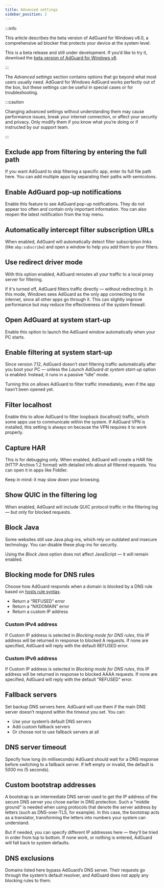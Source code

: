```yaml
---
title: Advanced settings
sidebar_position: 2
---
```


:::info

This article describes the beta version of AdGuard for Windows v8.0, a comprehensive ad blocker that protects your device at the system level.

This is a beta release and still under development. If you’d like to try it, download the [beta version of AdGuard for Windows v8](https://agrd.io/adguard_for_windows_8_beta).

:::

The *Advanced settings* section contains options that go beyond what most users usually need. AdGuard for Windows AdGuard works perfectly out of the box, but these settings can be useful in special cases or for troubleshooting.

:::caution

Changing advanced settings without understanding them may cause performance issues, break your internet connection, or affect your security and privacy. Only modify them if you know what you’re doing or if instructed by our support team.

:::

## Exclude app from filtering by entering the full path

If you want AdGuard to skip filtering a specific app, enter its full file path here. You can add multiple apps by separating their paths with semicolons.

## Enable AdGuard pop-up notifications

Enable this feature to see AdGuard pop-up notifications. They do not appear too often and contain only important information. You can also reopen the latest notification from the tray menu.

## Automatically intercept filter subscription URLs

When enabled, AdGuard will automatically detect filter subscription links (like `abp:subscribe`) and open a window to help you add them to your filters.

## Use redirect driver mode

With this option enabled, AdGuard reroutes all your traffic to a local proxy server for filtering.

If it's turned off, AdGuard filters traffic directly — without redirecting it. In this mode, Windows sees AdGuard as the only app connecting to the internet, since all other apps go through it. This can slightly improve performance but may reduce the effectiveness of the system firewall.

## Open AdGuard at system start-up

Enable this option to launch the AdGuard window automatically when your PC starts.

## Enable filtering at system start-up

Since version 7.12, AdGuard doesn’t start filtering traffic automatically after you boot your PC — unless the *Launch AdGuard at system start-up* option is enabled. Instead, it runs in a passive “idle” mode.

Turning this on allows AdGuard to filter traffic immediately, even if the app hasn’t been opened yet.

## Filter localhost

Enable this to allow AdGuard to filter loopback (localhost) traffic, which some apps use to communicate within the system. If AdGuard VPN is installed, this setting is always on because the VPN requires it to work properly.

## Capture HAR

This is for debugging only. When enabled, AdGuard will create a HAR file (HTTP Archive 1.2 format) with detailed info about all filtered requests. You can open it in apps like Fiddler.

Keep in mind: it may slow down your browsing.

## Show QUIC in the filtering log

When enabled, AdGuard will include QUIC protocol traffic in the filtering log — but only for blocked requests.

## Block Java

Some websites still use Java plug-ins, which rely on outdated and insecure technology. You can disable these plug-ins for security.

Using the *Block Java* option does not affect JavaScript — it will remain enabled.

## Blocking mode for DNS rules

Choose how AdGuard responds when a domain is blocked by a DNS rule based on [hosts rule syntax](https://adguard-dns.io/kb/general/dns-filtering-syntax/#etc-hosts-syntax).

- Return a “REFUSED” error
- Return a “NXDOMAIN” error
- Return a custom IP address

### Custom IPv4 address

If Custom IP address is selected in *Blocking mode for DNS rules*, this IP address will be returned in response to blocked A requests. If none are specified, AdGuard will reply with the default REFUSED error.

### Custom IPv6 address

If Custom IP address is selected in *Blocking mode for DNS rules*, this IP address will be returned in response to blocked AAAA requests. If none are specified, AdGuard will reply with the default "REFUSED" error.

## Fallback servers

Set backup DNS servers here. AdGuard will use them if the main DNS server doesn’t respond within the timeout you set. You can:

- Use your system’s default DNS servers
- Add custom fallback servers
- Or choose not to use fallback servers at all

## DNS server timeout

Specify how long (in milliseconds) AdGuard should wait for a DNS response before switching to a fallback server. If left empty or invalid, the default is 5000 ms (5 seconds).

## Custom bootstrap addresses

A bootstrap is an intermediate DNS server used to get the IP address of the secure DNS server you chose earlier in DNS protection. Such a "middle ground" is needed when using protocols that denote the server address by letters (such as DNS-over-TLS, for example). In this case, the bootstrap acts as a translator, transforming the letters into numbers your system can understand.

But if needed, you can specify different IP addresses here — they’ll be tried in order from top to bottom. If none work, or nothing is entered, AdGuard will fall back to system defaults.

## DNS exclusions

Domains listed here bypass AdGuard’s DNS server. Their requests go through the system’s default resolver, and AdGuard does not apply any blocking rules to them.
